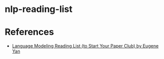 # nlp-reading-list



# References

* [Language Modeling Reading List (to Start Your Paper Club) by Eugene Yan](https://eugeneyan.com/writing/llm-reading-list/)
